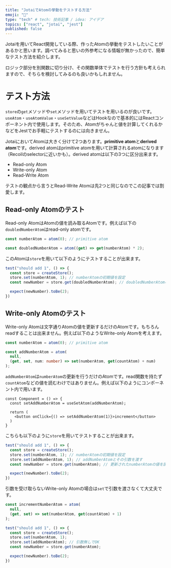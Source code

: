 ```yaml
---
title: "JotaiでAtomの挙動をテストする方法"
emoji: "💭"
type: "tech" # tech: 技術記事 / idea: アイデア
topics: ["react", "jotai", "jest"]
published: false
---
```


Jotaiを用いてReact開発している際、作ったAtomの挙動をテストしたいことがあるかと思います。調べてみると思いの外参考になる情報が無かったので、簡単なテスト方法を紹介します。

ロジック部分を別関数に切り分け、その関数単体でテストを行う方針も考えられますので、そちらを検討してみるのも良いかもしれません。

# テスト方法

`store`の`get`メソッドや`set`メソッドを用いてテストを用いるのが良いです。`useAtom`・`useAtomValue`・`useSetValue`などはHookなので基本的にはReactコンポーネント内で使用します。そのため、Atomがちゃんと値を計算してくれるかなどをJestでお手軽にテストするのには向きません。

JotaiにおいてAtomは大きく分けて2つあります。**primitive atom**と**derived atom**です。derived atomはprimitive atomを用いて計算されるatomになります（Recoilのselectorに近いかも）。derived atomは以下の3つに区分出来ます。

- Read-only Atom
- Write-only Atom
- Read-Write Atom

テストの観点から言うとRead-Write Atomは先2つと同じなのでこの記事では割愛します。

## Read-only Atomのテスト

Read-only AtomはAtomの値を読み取るAtomです。例えば以下の`doubledNumberAtom`はread-only atomです。

```ts
const numberAtom = atom(0); // primitive atom

const doubledNumberAtom = atom((get) => get(numberAtom) * 2);
```

このAtomは`store`を用いて以下のようにテストすることが出来ます。

```ts
test("should add 1", () => {
  const store = createStore();
  store.set(numberAtom, 1); // numberAtomの初期値を設定
  const newNumber = store.get(doubledNumberAtom); // doubledNumberAtomの値を読み出す

  expect(newNumber).toBe(2);
})
```

## Write-only Atomのテスト

Write-only Atomは文字通りAtomの値を更新するだけのAtomです。もちろんreadすることは出来ません。例えば以下のようなWrite-only Atomを考えます。

```ts
const numberAtom = atom(0); // primitive atom

const addNumberAtom = atom(
  null,
  (get, set, num: number) => set(numberAtom, get(countAtom) + num)
);
```

`addNumberAtom`は`numberAtom`の更新を行うだけのAtomです。read関数を持たず`countAtom`などの値を読むわけではありません。例えば以下のようにコンポーネント内で用います。

```tsx
const Component = () => {
  const setAddNumberAtom = useSetAtom(addNumberAtom);

  return (
    <button onClick={() => setAddNumberAtom(1)}>increment</button>
  )
}
```

こちらも以下のように`store`を用いてテストすることが出来ます。

```ts
test("should add 1", () => {
  const store = createStore();
  store.set(numberAtom, 1); // numberAtomの初期値を設定
  store.set(addNumberAtom, 1); // addNumberAtomとその引数を渡す
  const newNumber = store.get(numberAtom); // 更新されたnumberAtomの値を読み出す

  expect(newNumber).toBe(2);
})
```

引数を受け取らないWrite-only Atomの場合は`set`で引数を渡さなくて大丈夫です。

```ts
const incrementNumberAtom = atom(
  null,
  (get, set) => set(numberAtom, get(countAtom) + 1)
);

test("should add 1", () => {
  const store = createStore();
  store.set(numberAtom, 1);
  store.set(addNumberAtom); // 引数無しでOK
  const newNumber = store.get(numberAtom);

  expect(newNumber).toBe(2);
})
```
